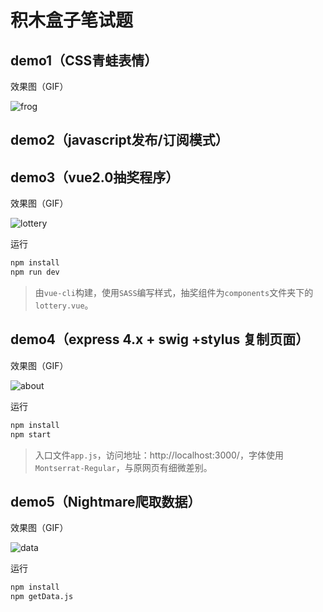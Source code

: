 # 积木盒子笔试题


## demo1（CSS青蛙表情）

效果图（GIF）

![frog](http://oq8xgvbrl.bkt.clouddn.com/frog.gif)

## demo2（javascript发布/订阅模式）


## demo3（vue2.0抽奖程序）

效果图（GIF）

![lottery](http://oq8xgvbrl.bkt.clouddn.com/lottery.gif)

运行

``` bash
npm install
npm run dev
```


> 由`vue-cli`构建，使用`SASS`编写样式，抽奖组件为`components`文件夹下的`lottery.vue`。

## demo4（express 4.x + swig +stylus 复制页面）

效果图（GIF）

![about](http://oq8xgvbrl.bkt.clouddn.com/about.gif)

运行

``` bash
npm install
npm start
```


> 入口文件`app.js`，访问地址：http://localhost:3000/，字体使用`Montserrat-Regular`，与原网页有细微差别。

## demo5（Nightmare爬取数据）

效果图（GIF）

![data](http://oq8xgvbrl.bkt.clouddn.com/data.gif)

运行

``` bash
npm install
npm getData.js
```
